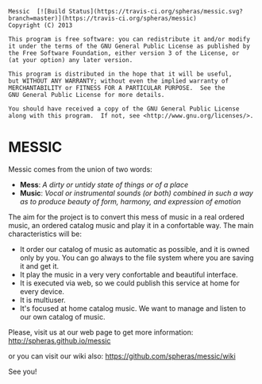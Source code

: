     Messic  [![Build Status](https://travis-ci.org/spheras/messic.svg?branch=master)](https://travis-ci.org/spheras/messic)
    Copyright (C) 2013

    This program is free software: you can redistribute it and/or modify
    it under the terms of the GNU General Public License as published by
    the Free Software Foundation, either version 3 of the License, or
    (at your option) any later version.

    This program is distributed in the hope that it will be useful,
    but WITHOUT ANY WARRANTY; without even the implied warranty of
    MERCHANTABILITY or FITNESS FOR A PARTICULAR PURPOSE.  See the
    GNU General Public License for more details.

    You should have received a copy of the GNU General Public License
    along with this program.  If not, see <http://www.gnu.org/licenses/>.

MESSIC
======

Messic comes from the union of two words:
  - **Mess**: _A dirty or untidy state of things or of a place_
  - **Music**: _Vocal or instrumental sounds (or both) combined in such a way as to produce beauty of form, harmony, and expression of emotion_

The aim for the project is to convert this mess of music in a real ordered music, an ordered catalog music and play it in a confortable way.  The main characteristics will be:

* It order our catalog of music as automatic as possible, and it is owned only by you. You can go always to the file system where you are saving it and get it.
* It play the music in a very very confortable and beautiful interface.
* It is executed via web, so we could publish this service at home for every device.
* It is multiuser.
* It's focused at home catalog music. We want to manage and listen to our own catalog of music.

Please, visit us at our web page to get more information:
http://spheras.github.io/messic

or you can visit our wiki also:
https://github.com/spheras/messic/wiki


See you!
